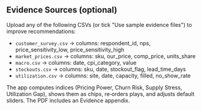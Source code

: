 
## Evidence Sources (optional)

Upload any of the following CSVs (or tick "Use sample evidence files") to improve recommendations:
- `customer_survey.csv` → columns: respondent_id, nps, price_sensitivity_low, price_sensitivity_high
- `market_prices.csv` → columns: sku, our_price, comp_price, units_share
- `macro.csv` → columns: date, cpi_category, value
- `stockouts.csv` → columns: sku, date, stockout_flag, lead_time_days
- `utilization.csv` → columns: site, date, capacity, filled, no_show_rate

The app computes indices (Pricing Power, Churn Risk, Supply Stress, Utilization Gap), shows them as chips, re‑orders plays, and adjusts default sliders. The PDF includes an Evidence appendix.
